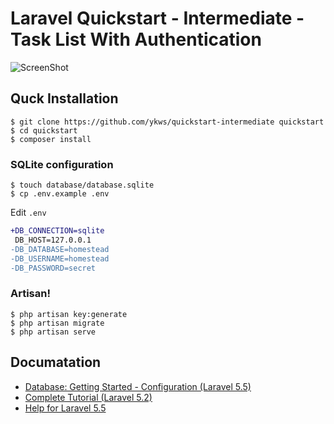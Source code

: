 # Laravel Quickstart - Intermediate - Task List With Authentication

![ScreenShot](https://i.imgur.com/fSlVruu.png)

## Quck Installation

```
$ git clone https://github.com/ykws/quickstart-intermediate quickstart
$ cd quickstart
$ composer install
```

### SQLite configuration

```
$ touch database/database.sqlite
$ cp .env.example .env
```

Edit `.env`

```diff
+DB_CONNECTION=sqlite
 DB_HOST=127.0.0.1
-DB_DATABASE=homestead
-DB_USERNAME=homestead
-DB_PASSWORD=secret
```

### Artisan!

```
$ php artisan key:generate
$ php artisan migrate
$ php artisan serve
```

## Documatation

- [Database: Getting Started - Configuration (Laravel 5.5)](https://laravel.com/docs/5.5/database#configuration)
- [Complete Tutorial (Laravel 5.2)](https://laravel.com/docs/5.2/quickstart-intermediate)
- [Help for Laravel 5.5](http://ykawashi7.hatenablog.com/entry/2017/10/20/012235)
